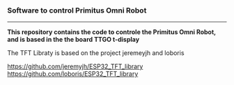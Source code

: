 
### Software to control Primitus Omni Robot

---

**This repository contains the code to controle the Primitus Omni Robot, and is based in the the board TTGO t-display**

The TFT Libraty is based on the project jeremeyjh and loboris

https://github.com/jeremyjh/ESP32_TFT_library
https://github.com/loboris/ESP32_TFT_library


